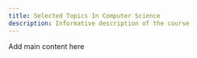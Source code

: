 ```yaml
---
title: Selected Topics In Computer Science
description: Informative description of the course
---
```


Add main content here